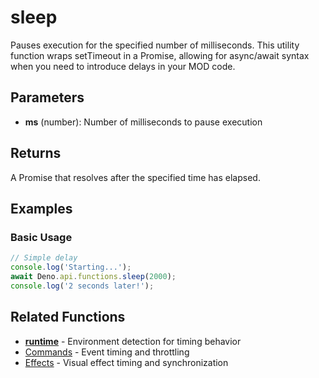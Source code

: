 # sleep

Pauses execution for the specified number of milliseconds.
This utility function wraps setTimeout in a Promise, allowing for async/await syntax when you need to introduce delays
in your MOD code.

## Parameters

- **ms** (number): Number of milliseconds to pause execution

## Returns

A Promise that resolves after the specified time has elapsed.

## Examples

### Basic Usage

```typescript
// Simple delay
console.log('Starting...');
await Deno.api.functions.sleep(2000);
console.log('2 seconds later!');
```

## Related Functions

- **[runtime](./runtime.md)** - Environment detection for timing behavior
- [Commands](../commands/index.md) - Event timing and throttling
- [Effects](../effects/index.md) - Visual effect timing and synchronization